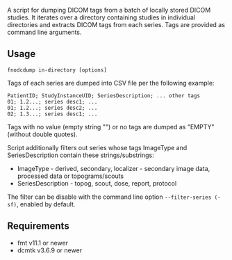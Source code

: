 A script for dumping DICOM tags from a batch of locally stored DICOM studies. It iterates over a directory containing studies in individual directories and extracts DICOM tags from each series. Tags are provided as command line arguments.

## Usage
```
fnodcdump in-directory [options]
```
Tags of each series are dumped into CSV file per the following example:
```
PatientID; StudyInstanceUID; SeriesDescription; ... other tags
01; 1.2...; series desc1; ...
01; 1.2...; series desc2; ...
02; 1.3...; series desc1; ...
```
Tags with no value (empty string "") or no tags are dumped as "EMPTY" (without double quotes).

Script additionally filters out series whose tags ImageType and SeriesDescription contain these strings/substrings:
* ImageType - derived, secondary, localizer - secondary image data, processed data or topograms/scouts
* SeriesDescription - topog, scout, dose, report, protocol

The filter can be disable with the command line option ```--filter-series (-sf)```, enabled by default.

## Requirements
* fmt v11.1 or newer
* dcmtk v3.6.9 or newer
